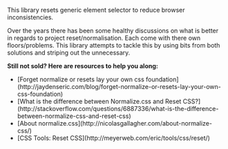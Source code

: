 <p class="u-text-emphasize">This library resets generic element selector to reduce browser inconsistencies. </p>

Over the years there has been some healthy discussions on what is better in regards to project reset/normalisation. Each come with there own floors/problems. This library attempts to tackle this by using bits from both solutions and striping out the unnecessary.

**Still not sold? Here are resources to help you along:**

<ul class="c-list c-list--bullets">
    <li>[Forget normalize or resets lay your own css foundation](http://jaydenseric.com/blog/forget-normalize-or-resets-lay-your-own-css-foundation)</li>
    <li>[What is the difference between Normalize.css and Reset CSS?](http://stackoverflow.com/questions/6887336/what-is-the-difference-between-normalize-css-and-reset-css)</li>
    <li>[About normalize.css](http://nicolasgallagher.com/about-normalize-css/)</li>
    <li>[CSS Tools: Reset CSS](http://meyerweb.com/eric/tools/css/reset/)</li>
</ul>